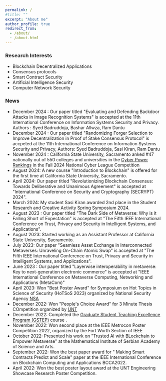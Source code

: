 ```yaml
---
permalink: /
#title: ""
excerpt: "About me"
author_profile: true
redirect_from:
  - /about/
  - /about.html
---
```


<!-- This is the front page of a website that is powered by the [academicpages template](https://github.com/academicpages/academicpages.github.io) and hosted on GitHub pages. [GitHub pages](https://pages.github.com) is a free service in which websites are built and hosted from code and data stored in a GitHub repository, automatically updating when a new commit is made to the respository. This template was forked from the [Minimal Mistakes Jekyll Theme](https://mmistakes.github.io/minimal-mistakes/) created by Michael Rose, and then extended to support the kinds of content that academics have: publications, talks, teaching, a portfolio, blog posts, and a dynamically-generated CV. You can fork [this repository](https://github.com/academicpages/academicpages.github.io) right now, modify the configuration and markdown files, add your own PDFs and other content, and have your own site for free, with no ads! An older version of this template powers my own personal website at [stuartgeiger.com](http://stuartgeiger.com), which uses [this Github repository](https://github.com/staeiou/staeiou.github.io).

Syed Badruddoja is an Assistant Professor at [California State University, Sacramento](https://www.csus.edu/) . Syed is a cybersecurity enthusiast who investigates the latest trends and applications in computer security. He primarily studies blockchain decentralized applications and consensus protocols to secure applications in Artificial Intelligence. The prediction models in Artificial Intelligence are prone to model poisoning attacks. The poisoned prediction model can falsify identification and mislead systems, allowing attackers to control cognitive services. Blockchain is a decentralized application with cryptographic primitives that helps financial systems with tamper-proof transactions. Syed integrated Blockchain with AI and proposed ideas to secure AI algorithms with blockchain. You can review some of his works at the Google [scholar links](https://scholar.google.com/citations?user=Ayf5PM0AAAAJ&hl=en).  


Syed worked with Dr. Ram Dantu in the [network security lab](https://nsl.cse.unt.edu/people) at the [University of North Texas](https://www.unt.edu/), expanding the perimeter of his research interest. He was inspired to pursue research in interdisciplinary domains involving computer security, artificial intelligence, ambiguous legal contracts, and data-sharing technologies. His future projects include the investigation of cross-chain communication, data-cooperative privacy models, deliberative consensus for blockchain, and metaverse interoperability. One of his envisioned projects is developing atomic swaps without chain relays and bridges for higher security in cross-chain transactions. He aims to construct a highly secure cross-chain protocol in a diverse pool of blockchain networks. He plans to continue his research and explore opportunities to collaborate with scholars in the industry and academia.


 Syed is an expert in routing and switching platforms with 6 years of hands-on experience. He commissioned computer networks for Wide Area Network (WAN) communication and installed systems for end-to-end communications. He installed Cisco [ISR routers](https://www.cisco.com/c/en/us/support/routers/1900-series-integrated-services-routers-isr/series.html), [ASR routers](https://www.cisco.com/c/en/us/products/routers/asr-1006-router/index.html), [NEXUS switches](https://www.cisco.com/c/en/us/products/switches/nexus-7000-series-switches/index.html), [ASA Firewalls](https://www.cisco.com/c/en/us/support/security/asa-5585-x-adaptive-security-appliance/model.html) and [Intrusion Prevention Systems](https://www.cisco.com/c/en/us/td/docs/security/ips/7-1/configuration/guide/cli/cliguide71/cli_obtaining_software.html)in large projects involving more 1000 users. He also led a roll-out team to design, implement, commission and manage [BGP](https://www.cisco.com/c/en/us/td/docs/ios-xml/ios/iproute_bgp/configuration/xe-16/irg-xe-16-book/configuring-a-basic-bgp-network.html) and [OSPF](https://www.cisco.com/c/en/us/support/docs/ip/open-shortest-path-first-ospf/7039-1.html)) routing protocols to establish [MPLS VPN](https://www.cisco.com/c/en/us/td/docs/net_mgmt/vpn_solutions_center/2-0/mpls/provisioning/guide/PGmpls1.html) connectivity around 36 branches. Additionally, he installed [Checkpoint NGFW](https://www.checkpoint.com/quantum/next-generation-firewall/) network firewalls and [Kaspersky](https://usa.kaspersky.com/) endpoint solutions to protect organizations from external and internal threats.-->

<!-- A data-driven personal website
====== -->
<!-- Like many other Jekyll-based GitHub Pages templates, academicpages makes you separate the website's content from its form. The content & metadata of your website are in structured markdown files, while various other files constitute the theme, specifying how to transform that content & metadata into HTML pages. You keep these various markdown (.md), YAML (.yml), HTML, and CSS files in a public GitHub repository. Each time you commit and push an update to the repository, the [GitHub pages](https://pages.github.com/) service creates static HTML pages based on these files, which are hosted on GitHub's servers free of charge.

Many of the features of dynamic content management systems (like Wordpress) can be achieved in this fashion, using a fraction of the computational resources and with far less vulnerability to hacking and DDoSing. You can also modify the theme to your heart's content without touching the content of your site. If you get to a point where you've broken something in Jekyll/HTML/CSS beyond repair, your markdown files describing your talks, publications, etc. are safe. You can rollback the changes or even delete the repository and start over -- just be sure to save the markdown files! Finally, you can also write scripts that process the structured data on the site, such as [this one](https://github.com/academicpages/academicpages.github.io/blob/master/talkmap.ipynb) that analyzes metadata in pages about talks to display [a map of every location you've given a talk](https://academicpages.github.io/talkmap.html). -->

### Research Interests
* Blockchain Decentralized Applications
* Consensus protocols
* Smart Contract Security
* Artificial Intelligence Security
* Computer Network Security


### News

* December 2024 : Our paper titled "Evaluating and Defending Backdoor Attacks in Image Recognition Systems" is accepted at the 11th International Conference on Information Systems Security and Privacy. Authors : Syed Badruddoja, Bashar Allwza, Ram Dantu
* December 2024 : Our paper titled "Randomizing Forger Selection to Improve Decentralization in Proof of Stake Consensus Protocol" is accpeted at the 11th International Conference on Information Systems Security and Privacy, Authors: Syed Badruddoja, Sasi Kiran, Ram Dantu
* November 2024 : California State University, Sacramento anked #47 nationally out of 550 colleges and universities in the [Cyber Power Rankings](https://cyberskyline.com/data/power-ranking/fall-2024-national) in the Fall 2024 National Cyber League Competition
* August 2024: A new course "Introduction to Blockchain" is offered for the first time at California State University, Sacramento. 
* April 2024: Our paper titled "Revolutionizing Blockchain Consensus: Towards Deliberative and Unanimous Agreement" is accepted at "International Conference on Security and Cryptography (SECRYPT) 2024". 
* March 2024: My student Sasi Kiran awarded 2nd place in the Student Research and Creative Activity Spring Symposium 2024.
* August 2023 : Our paper titled "The Dark Side of Metaverse: Why is it Falling Short of Expectation" is accepted at "The Fifth IEEE International Conference on Trust, Privacy and Security in Intelligent Systems, and Applications".
* August 2023: Started working as an Assistant Professor at California State University, Sacramento. 
* July 2023: Our paper "Seamless Asset Exchange in Interconnected Metaverses: Unraveling On-Chain Atomic Swap" is accepted at "The Fifth IEEE International Conference on Trust, Privacy and Security in Intelligent Systems, and Applications".
* June 2023 : Our paper titled "Layerwise interoperability in metaverse: Key to next-generation electronic commerce" is accepted at "IEEE International Conference on Metaverse Computing, Networking and Applications (MetaCom)"
* April 2023: Won "Best Poster Award" for Symposium on Hot Topics in Science of Security (HoTSoS 2023) organized by National Security Agency [NSA](https://sos-vo.org/group/hotsos#:~:text=The%20Hot%20Topics%20in%20the,April%202%2D4%2C%202024.) 
* December 2022: Won "People's Choice Award" for 3 Minute Thesis COmpetition organized by [UNT](https://tgs.unt.edu/3mt)
* December 2022: Completed the [Graduate Student Teaching Excellence Program (GSTEP)](https://clear.unt.edu/programs-initiatives/gstep) course .
* November 2022: Won second place at the IEEE Metrocon Poster Competition 2022, organized by the Fort Worth Section of IEEE
* October 2022: Presented his work on "Trusted AI with BLockchain to Empower Metaverse" at the Mathematical Institute of Serbian Academy of Science and Arts.
* September 2022: Won the best paper award for " Making Smart Contracts Predict and Scale" paper at the IEEE International Conference on Blockchain Computing and Applications BCCA2022.
* April 2022: Won the best poster layout award at the UNT Engineering Showcase Research Poster Competition.



<!-- Getting started
======
1. Register a GitHub account if you don't have one and confirm your e-mail (required!)
1. Fork [this repository](https://github.com/academicpages/academicpages.github.io) by clicking the "fork" button in the top right.
1. Go to the repository's settings (rightmost item in the tabs that start with "Code", should be below "Unwatch"). Rename the repository "[your GitHub username].github.io", which will also be your website's URL.
1. Set site-wide configuration and create content & metadata (see below -- also see [this set of diffs](http://archive.is/3TPas) showing what files were changed to set up [an example site](https://getorg-testacct.github.io) for a user with the username "getorg-testacct")
1. Upload any files (like PDFs, .zip files, etc.) to the files/ directory. They will appear at https://[your GitHub username].github.io/files/example.pdf.  
1. Check status by going to the repository settings, in the "GitHub pages" section -->

<!-- Site-wide configuration
------
The main configuration file for the site is in the base directory in [_config.yml](https://github.com/academicpages/academicpages.github.io/blob/master/_config.yml), which defines the content in the sidebars and other site-wide features. You will need to replace the default variables with ones about yourself and your site's github repository. The configuration file for the top menu is in [_data/navigation.yml](https://github.com/academicpages/academicpages.github.io/blob/master/_data/navigation.yml). For example, if you don't have a portfolio or blog posts, you can remove those items from that navigation.yml file to remove them from the header.

Create content & metadata
------
For site content, there is one markdown file for each type of content, which are stored in directories like _publications, _talks, _posts, _teaching, or _pages. For example, each talk is a markdown file in the [_talks directory](https://github.com/academicpages/academicpages.github.io/tree/master/_talks). At the top of each markdown file is structured data in YAML about the talk, which the theme will parse to do lots of cool stuff. The same structured data about a talk is used to generate the list of talks on the [Talks page](https://academicpages.github.io/talks), each [individual page](https://academicpages.github.io/talks/2012-03-01-talk-1) for specific talks, the talks section for the [CV page](https://academicpages.github.io/cv), and the [map of places you've given a talk](https://academicpages.github.io/talkmap.html) (if you run this [python file](https://github.com/academicpages/academicpages.github.io/blob/master/talkmap.py) or [Jupyter notebook](https://github.com/academicpages/academicpages.github.io/blob/master/talkmap.ipynb), which creates the HTML for the map based on the contents of the _talks directory). -->

<!-- **Markdown generator**

I have also created [a set of Jupyter notebooks](https://github.com/academicpages/academicpages.github.io/tree/master/markdown_generator
) that converts a CSV containing structured data about talks or presentations into individual markdown files that will be properly formatted for the academicpages template. The sample CSVs in that directory are the ones I used to create my own personal website at stuartgeiger.com. My usual workflow is that I keep a spreadsheet of my publications and talks, then run the code in these notebooks to generate the markdown files, then commit and push them to the GitHub repository.

How to edit your site's GitHub repository
------
Many people use a git client to create files on their local computer and then push them to GitHub's servers. If you are not familiar with git, you can directly edit these configuration and markdown files directly in the github.com interface. Navigate to a file (like [this one](https://github.com/academicpages/academicpages.github.io/blob/master/_talks/2012-03-01-talk-1.md) and click the pencil icon in the top right of the content preview (to the right of the "Raw | Blame | History" buttons). You can delete a file by clicking the trashcan icon to the right of the pencil icon. You can also create new files or upload files by navigating to a directory and clicking the "Create new file" or "Upload files" buttons.

Example: editing a markdown file for a talk
![Editing a markdown file for a talk](/images/editing-talk.png)

For more info
------
More info about configuring academicpages can be found in [the guide](https://academicpages.github.io/markdown/). The [guides for the Minimal Mistakes theme](https://mmistakes.github.io/minimal-mistakes/docs/configuration/) (which this theme was forked from) might also be helpful. -->
